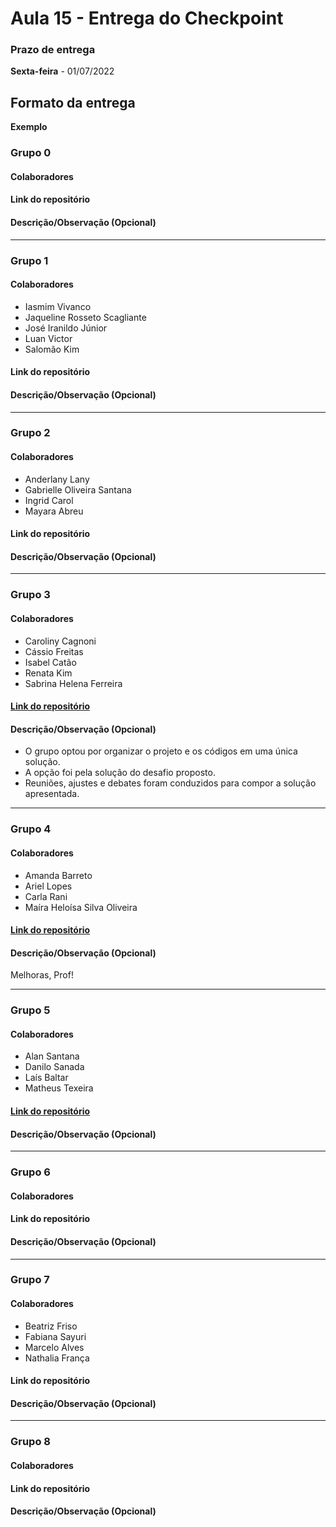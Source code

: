 # Aula 15 - Entrega do Checkpoint

### Prazo de entrega

**Sexta-feira** - 01/07/2022

## Formato da entrega

**Exemplo**

### Grupo 0

#### Colaboradores

#### Link do repositório

#### Descrição/Observação (Opcional)

----

### Grupo 1

#### Colaboradores

- Iasmim Vivanco
- Jaqueline Rosseto Scagliante
- José Iranildo Júnior
- Luan Victor
- Salomão Kim

#### Link do repositório

#### Descrição/Observação (Opcional)

----

### Grupo 2

#### Colaboradores

- Anderlany Lany
- Gabrielle Oliveira Santana
- Ingrid Carol
- Mayara Abreu

#### Link do repositório

#### Descrição/Observação (Opcional)

----

### Grupo 3

#### Colaboradores

- Caroliny Cagnoni
- Cássio Freitas
- Isabel Catão
- Renata Kim
- Sabrina Helena Ferreira

#### [Link do repositório](https://github.com/cassiofreitas/dhme_conversor_de_moedas)

#### Descrição/Observação (Opcional)
- O grupo optou por organizar o projeto e os códigos em uma única solução.
- A opção foi pela solução do desafio proposto.
- Reuniões, ajustes e debates foram conduzidos para compor a solução apresentada.

----

### Grupo 4

#### Colaboradores

- Amanda Barreto
- Ariel Lopes
- Carla Rani
- Maíra Heloísa Silva Oliveira

#### [Link do repositório](https://github.com/ArielLopes888/CheckPoint)

#### Descrição/Observação (Opcional)
Melhoras, Prof!

----

### Grupo 5

#### Colaboradores

- Alan Santana
- Danilo Sanada
- Laís Baltar
- Matheus Texeira

#### [Link do repositório](https://github.com/hiroyuki222/Checkpoint)

#### Descrição/Observação (Opcional)

----

### Grupo 6

#### Colaboradores

#### Link do repositório

#### Descrição/Observação (Opcional)

----

### Grupo 7

#### Colaboradores

- Beatriz Friso
- Fabiana Sayuri
- Marcelo Alves
- Nathalia França

#### Link do repositório

#### Descrição/Observação (Opcional)

----

### Grupo 8

#### Colaboradores

#### Link do repositório

#### Descrição/Observação (Opcional)
